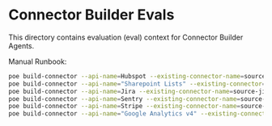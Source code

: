 # Connector Builder Evals

This directory contains evaluation (eval) context for Connector Builder Agents.

Manual Runbook:

```bash
poe build-connector --api-name=Hubspot --existing-connector-name=source-hubspot --existing-config-name=config
poe build-connector --api-name="Sharepoint Lists" --existing-connector=source-microsoft-lists --existing-config-name=config
poe build-connector --api-name=Jira --existing-connector-name=source-jira --existing-config-name=config
poe build-connector --api-name=Sentry --existing-connector-name=source-sentry --existing-config-name=config
poe build-connector --api-name=Stripe --existing-connector-name=source-stripe --existing-config-name=config
poe build-connector --api-name="Google Analytics v4" --existing-connector-name=source-google-analytics-v4 --existing-config-name=service_config
```

